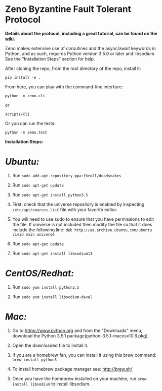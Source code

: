 # Zeno Byzantine Fault Tolerant Protocol

**Details about the protocol, including a great tutorial, can be found on the [wiki](https://github.com/evernym/zeno/wiki).**

Zeno makes extensive use of coroutines and the async/await keywords in Python, 
and as such, requires Python version 3.5.0 or later and libsodium. See the "Installation Steps" section for help.   
 
After cloning the repo, from the root directory of the repo, install it:

```
pip install -e .
```

From here, you can play with the command-line interface:

```
python -m zeno.cli
```

or

```
scripts/cli
```

Or you can run the tests:

```
python -m zeno.test
```

**Installation Steps:**

*Ubuntu:*
===
1. Run ```sudo add-apt-repository ppa:fkrull/deadsnakes```

2. Run ```sudo apt-get update```

3. Run ```sudo apt-get install python3.5```

4. First, check that the universe repository is enabled by inspecting ```/etc/apt/sources.list``` file with your favorite editor.

5. You will need to use sudo to ensure that you have permissions to edit the file. If universe is not included then modify the file so that it does include the following line:
```deb http://us.archive.ubuntu.com/ubuntu vivid main universe```

6. Run ```sudo apt-get update```

7. Run ```sudo apt-get install libsodium13```

*CentOS/Redhat:*
===
1. Run ```sudo yum install python3.5```

2. Run ```sudo yum install libsodium-devel```

*Mac:*
===
1. Go to https://www.python.org and from the "Downloads" menu, download the Python 3.5.1 package(python-3.5.1-macosx10.6.pkg).

2. Open the downloaded file to install it.

3. If you are a homebrew fan, you can install it using this brew command: ```brew install python3``` 

4. To install homebrew package manager see: http://brew.sh/

5. Once you have the homebrew installed on your machine, run ```brew install libsodium``` to install libsodium. 
